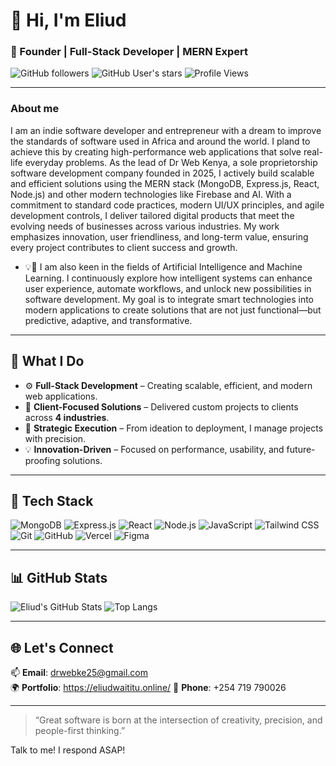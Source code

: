 
# 👋 Hi, I'm Eliud 

### 💼 Founder | Full-Stack Developer | MERN Expert

![GitHub followers](https://img.shields.io/github/followers/Eliudgt3rs?style=social)
![GitHub User's stars](https://img.shields.io/github/stars/Eliudgt3rs?style=social)
![Profile Views](https://komarev.com/ghpvc/?username=Eliudgt3rs&style=flat&color=blue)

---

### About me

I am an indie software developer and entrepreneur with a dream to improve the standards of software used in Africa and around the world. I pland to achieve this by creating high-performance web applications that solve real-life everyday problems. As the lead of Dr Web Kenya, a sole proprietorship software development company founded in 2025, I actively build scalable and efficient solutions using the MERN stack (MongoDB, Express.js, React, Node.js) and other modern technologies like Firebase and AI. With a commitment to standard code practices, modern UI/UX principles, and agile development controls, I deliver tailored digital products that meet the evolving needs of businesses across various industries. My work emphasizes innovation, user friendliness, and long-term value, ensuring every project contributes to client success and growth.

- 💡🔬 I am also keen in the fields of Artificial Intelligence and Machine Learning. I continuously explore how intelligent systems can enhance user experience, automate workflows, and unlock new possibilities in software development. My goal is to integrate smart technologies into modern applications to create solutions that are not just functional—but predictive, adaptive, and transformative.


---

## 🚀 What I Do

- ⚙️ **Full-Stack Development** – Creating scalable, efficient, and modern web applications.
- 🤝 **Client-Focused Solutions** – Delivered custom projects to clients across **4 industries**.
- 🧠 **Strategic Execution** – From ideation to deployment, I manage projects with precision.
- 💡 **Innovation-Driven** – Focused on performance, usability, and future-proofing solutions.

---

## 🔧 Tech Stack

![MongoDB](https://img.shields.io/badge/-MongoDB-4EA94B?logo=mongodb&logoColor=white)
![Express.js](https://img.shields.io/badge/-Express.js-000000?logo=express&logoColor=white)
![React](https://img.shields.io/badge/-React-61DAFB?logo=react&logoColor=white)
![Node.js](https://img.shields.io/badge/-Node.js-339933?logo=node.js&logoColor=white)
![JavaScript](https://img.shields.io/badge/-JavaScript-F7DF1E?logo=javascript&logoColor=black)
![Tailwind CSS](https://img.shields.io/badge/-Tailwind%20CSS-38B2AC?logo=tailwind-css&logoColor=white)
![Git](https://img.shields.io/badge/-Git-F05032?logo=git&logoColor=white)
![GitHub](https://img.shields.io/badge/-GitHub-181717?logo=github&logoColor=white)
![Vercel](https://img.shields.io/badge/-Vercel-000000?logo=vercel&logoColor=white)
![Figma](https://img.shields.io/badge/-Figma-F24E1E?logo=figma&logoColor=white)

---

## 📊 GitHub Stats

![Eliud's GitHub Stats](https://github-readme-stats.vercel.app/api?username=Eliudgt3rs&show_icons=true&theme=radical)
![Top Langs](https://github-readme-stats.vercel.app/api/top-langs/?username=Eliudgt3rs&layout=compact&theme=radical)

---

## 🌐 Let's Connect

📫 **Email**: drwebke25@gmail.com  
🌍 **Portfolio**: https://eliudwaititu.online/
📱 **Phone**: +254 719 790026

---

> “Great software is born at the intersection of creativity, precision, and people-first thinking.”

Talk to me! I respond ASAP! 

